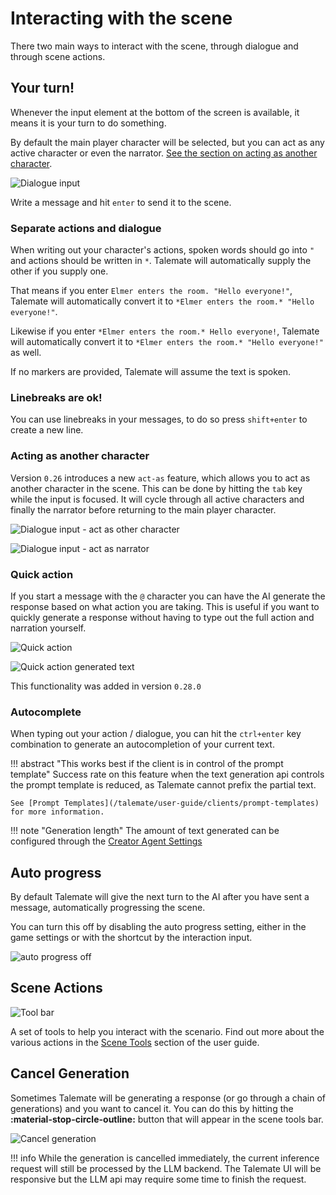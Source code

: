 # Interacting with the scene

There two main ways to interact with the scene, through dialogue and through scene actions.

## Your turn!

Whenever the input element at the bottom of the screen is available, it means it is your turn to do something.

By default the main player character will be selected, but you can act as any active character or even the narrator. [See the section on acting as another character](#acting-as-another-character).

![Dialogue input](/talemate/img/0.26.0/interacting-input-request.png)

Write a message and hit `enter` to send it to the scene.

### Separate actions and dialogue

When writing out your character's actions, spoken words should go into `"` and actions should be written in `*`. Talemate will automatically supply the other if you supply one.

That means if you enter `Elmer enters the room. "Hello everyone!"`, Talemate will automatically convert it to `*Elmer enters the room.* "Hello everyone!"`.

Likewise if you enter `*Elmer enters the room.* Hello everyone!`, Talemate will automatically convert it to `*Elmer enters the room.* "Hello everyone!"` as well.

If no markers are provided, Talemate will assume the text is spoken.

### Linebreaks are ok!

You can use linebreaks in your messages, to do so press `shift+enter` to create a new line.

### Acting as another character

Version `0.26` introduces a new `act-as` feature, which allows you to act as another character in the scene. This can be done by hitting the `tab` key while the input is focused. It will cycle through all active characters and finally the narrator before returning to the main player character.

![Dialogue input - act as other character](/talemate/img/0.26.0/interacting-input-act-as-character.png)

![Dialogue input - act as narrator](/talemate/img/0.26.0/interacting-input-act-as-narrator.png)

### Quick action

If you start a message with the `@` character you can have the AI generate the response based on what action you are taking. This is useful if you want to quickly generate a response without having to type out the full action and narration yourself.

![Quick action](/talemate/img/0.28.0/quick-action.png)

![Quick action generated text](/talemate/img/0.28.0/quick-action-generated-text.png)

This functionality was added in version `0.28.0`

### Autocomplete

When typing out your action / dialogue, you can hit the `ctrl+enter` key combination to generate an autocompletion of your current text. 

!!! abstract "This works best if the client is in control of the prompt template"
    Success rate on this feature when the text generation api controls the prompt template is reduced, as Talemate cannot prefix the partial text.

    See [Prompt Templates](/talemate/user-guide/clients/prompt-templates) for more information.

!!! note "Generation length"
    The amount of text generated can be configured through the [Creator Agent Settings](/talemate/user-guide/agents/creator/settings)

## Auto progress

By default Talemate will give the next turn to the AI after you have sent a message, automatically progressing the scene.

You can turn this off by disabling the auto progress setting, either in the game settings or with the shortcut by the interaction input.

![auto progress off](/talemate/img/0.26.0/auto-progress-off.png)

## Scene Actions

![Tool bar](/talemate/img/0.26.0/getting-started-ui-element-tools.png)

A set of tools to help you interact with the scenario. Find out more about the various actions in the [Scene Tools](/talemate/user-guide/scenario-tools) section of the user guide.


## Cancel Generation

Sometimes Talemate will be generating a response (or go through a chain of generations) and you want to cancel it. You can do this by hitting the **:material-stop-circle-outline:** button that will appear in the scene tools bar.

![Cancel generation](/talemate/img/0.27.0/cancel-generation.png)

!!! info
    While the generation is cancelled immediately, the current inference request will still be processed by the LLM backend. The Talemate UI will be responsive but the LLM api may require some time to finish the request.